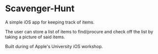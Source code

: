 # Scavenger-Hunt
A simple iOS app for keeping track of items.

The user can store a list of items to find/procure and check off the list by taking a picture of said items.

Built during of Apple's University iOS workshop.